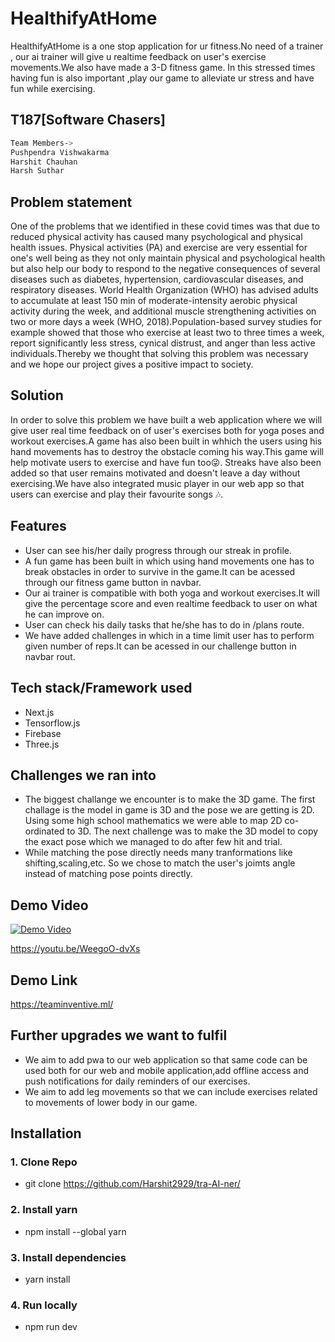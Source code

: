 # HealthifyAtHome

HealthifyAtHome is a one stop application for ur fitness.No need of a trainer , our ai trainer will give u realtime feedback on user's exercise movements.We also have made a 3-D  fitness game. In this stressed times having fun is also important ,play our game to alleviate ur stress and have fun while exercising.

## T187[Software Chasers]

```sh
Team Members->
Pushpendra Vishwakarma
Harshit Chauhan
Harsh Suthar
 ```

## Problem statement
One of the problems that we identified in these covid times was that due to reduced physical activity has caused many psychological and physical health issues. Physical activities (PA) and exercise are very essential for one's well being as they not only maintain physical and psychological health but also help our body to respond to the negative consequences of several diseases such as diabetes, hypertension, cardiovascular diseases, and respiratory diseases.
World Health Organization (WHO) has advised adults to accumulate at least 150 min of moderate-intensity aerobic physical activity during the week, and additional muscle strengthening activities on two or more days a week (WHO, 2018).Population-based survey studies for example showed that those who exercise at least two to three times a week, report significantly less stress, cynical distrust, and anger than less active individuals.Thereby we thought that solving this problem was necessary  and we hope our project gives a positive impact to society.

## Solution

In order to solve this problem we have built a web application where we will give user real time feedback on of user's exercises both for yoga poses and workout exercises.A game has also been built in whhich the users using his hand movements has to destroy the obstacle coming his way.This game will help motivate users to exercise and have fun too😜. 
Streaks have also been added so that user remains motivated and doesn't leave a day without exercising.We have also integrated music player in our web app so that users can exercise and play their favourite songs 🎶.

## Features

- User can see his/her daily progress through our streak in profile.
- A fun game has been built in which using hand movements one has to break obstacles in order to survive in the game.It can be acessed through our fitness game button in navbar.
- Our ai trainer is compatible with both yoga  and workout exercises.It will give the percentage score and even realtime feedback to user on what he can improve on.
- User can check his daily tasks that he/she has to do in /plans route.
- We have added challenges  in which in a time limit user has to perform given number of reps.It can be acessed in our challenge button in navbar rout.


## Tech stack/Framework used
- Next.js
- Tensorflow.js
- Firebase
- Three.js

## Challenges we ran into

- The biggest challange we encounter is to make the 3D game. The first challage is the model in game is 3D and the pose we are getting is 2D. Using some high school mathematics we were able to map 2D co-ordinated to 3D. The next challenge was to make the 3D model to copy the exact pose which we managed to do after few hit and trial.
- While matching the pose directly needs many tranformations like shifting,scaling,etc. So we chose to  match the user's joimts angle instead of matching pose points directly.


## Demo Video

[![Demo Video](https://img.youtube.com/vi/WeegoO-dvXs/0.jpg)](https://www.youtube.com/watch?v=WeegoO-dvXs)

https://youtu.be/WeegoO-dvXs

## Demo Link

https://teaminventive.ml/


## Further upgrades we want to fulfil

- We aim to add pwa to our web application so that same code can be used both for our web and mobile application,add offline access and push notifications for daily reminders of our exercises.
- We aim to add leg movements so that we can include exercises related to movements of  lower body in our game.



## Installation

### 1. Clone Repo
- git clone https://github.com/Harshit2929/tra-AI-ner/

### 2. Install yarn
- npm install --global yarn

### 3. Install dependencies
- yarn install

### 4. Run locally
- npm run dev






